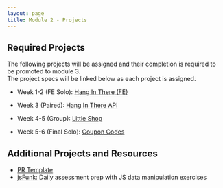 ```yaml
---
layout: page
title: Module 2 - Projects
---
```


## Required Projects

The following projects will be assigned and their completion is required to be promoted to module 3.  
The project specs will be linked below as each project is assigned.

- Week 1-2 (FE Solo): [Hang In There (FE)](./hang_in_there)
<!-- - Week 3 (Paired): TBA -->
- Week 3 (Paired): [Hang In There API](./hang_in_there_api/)
<!-- - Week 4-5 (Group): TBA -->
- Week 4-5 (Group): [Little Shop](./little_shop/)
<!-- - Week 5-6 (Final Solo): TBA -->
- Week 5-6 (Final Solo): [Coupon Codes](./coupon-codes/)


## Additional Projects and Resources

- [PR Template](./pr_template)
- [jsFunk:](./js_funk) Daily assessment prep with JS data manipulation exercises
